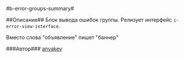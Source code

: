 #b-error-groups-summary#

##Описание##
Блок вывода ошибок группы.
Релизует интерфейс `i-error-view-interface`.

Вместо слова "объявление" пишет "баннер"

###Автор###
[anyakey](https://staff.yandex-team.ru/anyakey)
